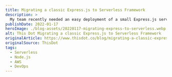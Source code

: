 ```yaml
---
title: Migrating a classic Express.js to Serverless Framework
description: >
  My team recently needed an easy deployment of a small Express.js server and we discovered that Serverless Framework helped us do this at a very low cost.
publishDate: 2022-01-17
heroImage: ./blog-assets/20220117-migrating-express-to-serverless.webp
alt: This Dot Migrating a classic Express.js to Serverless Framework
originalArticle: https://www.thisdot.co/blog/migrating-a-classic-express-js-to-serverless-framework
originalSource: ThisDot
tags:
  - Serverless
  - Node.js
  - AWS
  - DevOps
---
```

